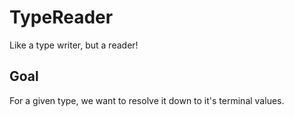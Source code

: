 # TypeReader

Like a type writer, but a reader!

## Goal

For a given type, we want to resolve it down to it's terminal values.
